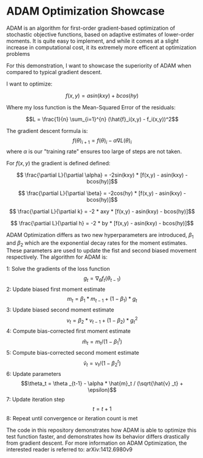 # ADAM Optimization Showcase
ADAM is an algorithm for first-order gradient-based optimization of stochastic objective functions, based on adaptive estimates of lower-order moments. It is quite easy to implement, and while it comes at a slight increase in computational cost, it its extremely more efficent at optimization problems

For this demonstration, I want to showcase the superiority of ADAM when compared to typical gradient descent.

I want to optimize:

$$f(x,y) = asin(kxy) + bcos(hy)$$

Where my loss function is the Mean-Squared Error of the residuals:

$$L = \frac{1}{n} \sum_{i=1}^{n} (\hat{f}_i(x,y) - f_i(x,y))^2$$

The gradient descent formula is:
$$f(\theta)_{i+1} = f(\theta) _{i} - \alpha \nabla L(\theta) _{i}$$
where $\alpha$ is our "training rate" ensures too large of steps are not taken.

For $f(x,y)$ the gradient is defined defined:

$$ \frac{\partial L}{\partial \alpha} = -2sin(kxy) * [f(x,y) - asin(kxy) - bcos(hy)]$$

$$ \frac{\partial L}{\partial \beta} = -2cos(hy) * [f(x,y) - asin(kxy) - bcos(hy)]$$

$$ \frac{\partial L}{\partial k} = -2 * axy * [f(x,y) - asin(kxy) - bcos(hy)]$$

$$ \frac{\partial L}{\partial h} = -2 * by * [f(x,y) - asin(kxy) - bcos(hy)]$$

ADAM Optimization differs as two new hyperparameters are introduced, $\beta _1$ and $\beta _2$ which are the exponential decay rates for the moment estimates. These parameters are used to update the fist and second biased movement respectively. The algorithm for ADAM is:

1: Solve the gradients of the loss function $$g_t = \nabla _\theta f_t (\theta _{t-1})$$
2: Update biased first moment estimate $$m_t = \beta _1 * m _{t-1} + (1-\beta _1) * g_t$$
3: Update biased second moment estimate $$v_t = \beta _2 * v _{t-1} + (1-\beta _2) * g_t^2$$
4: Compute bias-corrected first moment estimate $$\hat{m}_t = m_t / (1- \beta _1 ^t)$$
5: Compute bias-corrected second moment estimate $$\hat{v}_t = v_t / (1 - \beta _2 ^t) $$
6: Update parameters $$\theta_t = \theta _{t-1} - \alpha * \hat{m}_t / (\sqrt{\hat{v} _t} + \epsilon)$$
7: Update iteration step $$t = t+1$$
8: Repeat until convergence or iteration count is met

The code in this repository demonstrates how ADAM is able to optimize this test function faster, and demonstrates how its behavior differs drastically from gradient descent. For more information on ADAM Optimization, the interested reader is referred to: arXiv:1412.6980v9 
